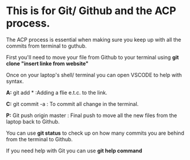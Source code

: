 # This is for Git/ Github and the ACP process.

The ACP process is essential when making sure you keep up with all the commits from terminal to guthub.

First you'll need to move your file from Github to your terminal using **git clone "insert linke from website"**

Once on your laptop's shell/ terminal you can open VSCODE to help with syntax.

**A:** git add * :Adding a flie e.t.c. to the link.

**C:** git commit -a : To commit all change in the terminal.

**P:** Git push origin master : Final push to move all the new files from the laptop back to Github.

You can use **git status** to check up on how many commits you are behind from the terminal to Github.

If you need help with Git you can use **git help command** 
